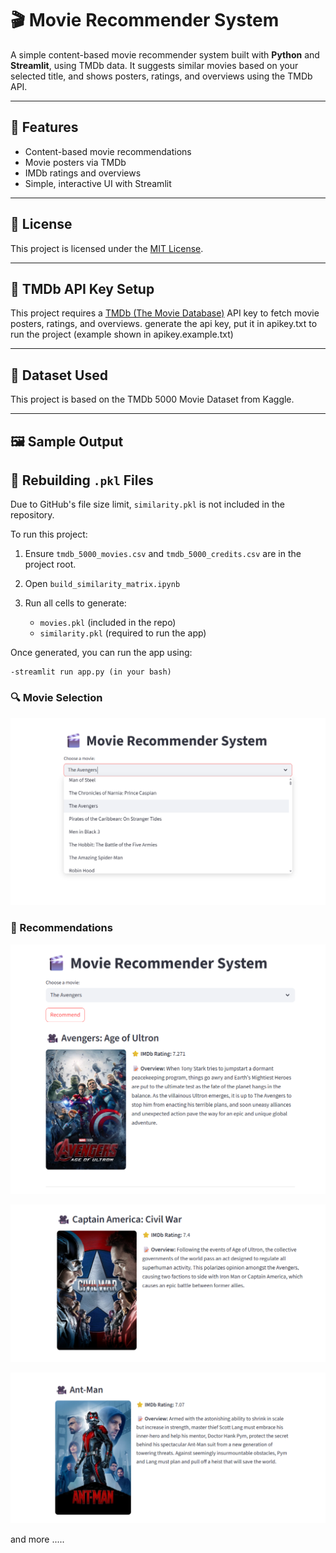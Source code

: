 # 🎬 Movie Recommender System

A simple content-based movie recommender system built with **Python** and **Streamlit**, using TMDb data. It suggests similar movies based on your selected title, and shows posters, ratings, and overviews using the TMDb API.

---

## 🚀 Features

- Content-based movie recommendations
- Movie posters via TMDb
- IMDb ratings and overviews
- Simple, interactive UI with Streamlit

---

## 📜 License

This project is licensed under the [MIT License](LICENSE).

---

## 🔑 TMDb API Key Setup

This project requires a [TMDb (The Movie Database)](https://www.themoviedb.org/) API key to fetch movie posters, ratings, and overviews.
generate the api key, put it in apikey.txt to run the project (example shown in apikey.example.txt)

---

## 📁 Dataset Used

This project is based on the TMDb 5000 Movie Dataset from Kaggle.

---

## 🖼️ Sample Output

## 🔁 Rebuilding `.pkl` Files

Due to GitHub's file size limit, `similarity.pkl` is not included in the repository.

To run this project:

1. Ensure `tmdb_5000_movies.csv` and `tmdb_5000_credits.csv` are in the project root.
2. Open `build_similarity_matrix.ipynb`
3. Run all cells to generate:

   - `movies.pkl` (included in the repo)
   - `similarity.pkl` (required to run the app)

Once generated, you can run the app using:

    -streamlit run app.py (in your bash)

### 🔍 Movie Selection

![Select Movie](select_movie.png)

### 🎥 Recommendations

![Recommendation 1](output_1.png)

![Recommendation 2](output_2.png)

![Recommendation 3](output_3.png)

and more ..... 

